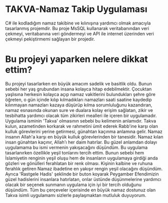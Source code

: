 # TAKVA-Namaz Takip Uygulaması
C# ile kodladığım namaz takibine ve kılınışına yardımcı olmak amacıyla tasarlanmış projemdir. Bu proje MsSQL kullanarak veritabanından veri çekmeyi, veritabanına veri göndermeyi ve API ile internet üzerinden veri çekmeyi pekiştirmemi sağlayan bir projedir.
# Bu projeyi yaparken nelere dikkat ettim?
Bu projeyi tasarlarken en büyük amacım sadelik ve basitlik oldu. Bunun sebebi her yaş grubundan insana kolayca hitap edebilmektir. Çocuktan yaşlısına herkesin kolayca açıp namaz vakitlerini bulundukları şehre göre öğreten, o gün içinde kılıp kılmadıkları namazları saati saatine kaydedip kılınmayan namazları kazaya düşürüp kılma sorumluluğunu kazandıran, namaz esnasında okunan sure ve dualara kolay erişim sağlatan, zikir ve tesbihatta yardımcı olacak tüm zikirleri mealleri ile içeren bir uygulamadır.
Uygulama isminin 'Takva' olmasının sebebi bu kelimenin anlamıdır. Takva kulun, azametinden korkarak ve rahmetini ümit ederek Rabb'ine karşı olan kulluk görevlerini yerine getirmesi, günahtan kaçınma anlamına gelir. Namaz insanın Allah'a karşı en büyük kulluk görevlerinden bir tanesidir. Namaz kılan insan günahtan kaçınır, Allah'ı her daim hatırlar. Bu güzel anlamdan dolayı uygulamama bu ismi vermenin yakışacağını düşündüm.
Bu uygulama tasarlanırken özellikle yeşil tonlarını tercih ettim. Bunun sebebi hem İslamiyetin renginin yeşil oluşu hem de insanların uygulamaya girdiği anda gözleri ve gönülleri ferahlatan bir renk olması. Kişinin kalbine ve ruhuna ferahlık getiren Namaz ibadetine en yakışır rengin yeşil olacağını düşündüm.
Ayrıca 'Rastgele Hadis' şeklinde bir buton koyarak Peygamber Efendimizin güzel hadislerini insanlara hatırlatan, onlar üstünde düşünmelerine yardımcı olacak bir seçenek sunmanın uygulama için iyi bir tercih olduğunu düşündüm.
Tüm bu çerçeveler içerisinde en büyük namaz dostunuz olan Takva isimli uygulamamı sizlerle paylaşmaktan mutluluk duyuyorum.
